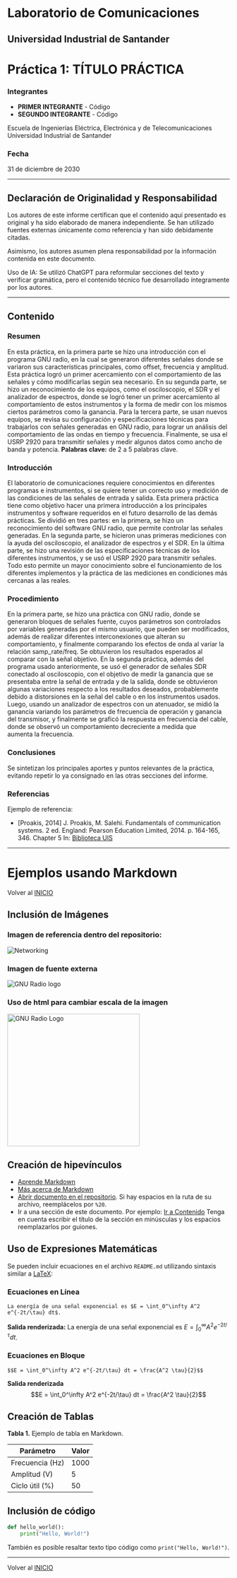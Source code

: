 # Laboratorio de Comunicaciones
## Universidad Industrial de Santander

# Práctica 1: TÍTULO PRÁCTICA

### Integrantes
- **PRIMER INTEGRANTE** - Código
- **SEGUNDO INTEGRANTE** - Código

Escuela de Ingenierías Eléctrica, Electrónica y de Telecomunicaciones  
Universidad Industrial de Santander

### Fecha
31 de diciembre de 2030

---

## Declaración de Originalidad y Responsabilidad
Los autores de este informe certifican que el contenido aquí presentado es original y ha sido elaborado de manera independiente. Se han utilizado fuentes externas únicamente como referencia y han sido debidamente citadas.

Asimismo, los autores asumen plena responsabilidad por la información contenida en este documento. 

Uso de IA: Se utilizó ChatGPT para reformular secciones del texto y verificar gramática, pero el contenido técnico fue desarrollado íntegramente por los autores.

---
## Contenido

### Resumen
En esta práctica, en la primera parte se hizo una introducción con el programa GNU radio, en la cual se generaron diferentes señales donde se variaron sus características principales, como offset, frecuencia y amplitud. Esta práctica logró un primer acercamiento con el comportamiento de las señales y cómo modificarlas según sea necesario. En su segunda parte, se hizo un reconocimiento de los equipos, como el osciloscopio, el SDR y el analizador de espectros, donde se logró tener un primer acercamiento al comportamiento de estos instrumentos y la forma de medir con los mismos ciertos parámetros como la ganancia. Para la tercera parte, se usan nuevos equipos, se revisa su configuración y especificaciones técnicas para trabajarlos con señales generadas en GNU radio, para lograr un análisis del comportamiento de las ondas en tiempo y frecuencia. Finalmente, se usa el USRP 2920 para transmitir señales y medir algunos datos como ancho de banda y potencia.
**Palabras clave:** de 2 a 5 palabras clave. 

### Introducción
El laboratorio de comunicaciones requiere conocimientos en diferentes programas e instrumentos, si se quiere tener un correcto uso y medición de las condiciones de las señales de entrada y salida. Esta primera práctica tiene como objetivo hacer una primera introducción a los principales instrumentos y software requeridos en el futuro desarrollo de las demás prácticas. Se dividió en tres partes: en la primera, se hizo un reconocimiento del software GNU radio, que permite controlar las señales generadas. En la segunda parte, se hicieron unas primeras mediciones con la ayuda del osciloscopio, el analizador de espectros y el SDR. En la última parte, se hizo una revisión de las especificaciones técnicas de los diferentes instrumentos, y se usó el USRP 2920 para transmitir señales. Todo esto permite un mayor conocimiento sobre el funcionamiento de los diferentes implementos y la práctica de las mediciones en condiciones más cercanas a las reales.


### Procedimiento
En la primera parte, se hizo una práctica con GNU radio, donde se generaron bloques de señales fuente, cuyos parámetros son controlados por variables generadas por el mismo usuario, que pueden ser modificados, además de realizar diferentes interconexiones que alteran su comportamiento, y finalmente comparando los efectos de onda al variar la relación samp_rate/freq. Se obtuvieron los resultados esperados al comparar con la señal objetivo. En la segunda práctica, además del programa usado anteriormente, se usó el generador de señales SDR conectado al osciloscopio, con el objetivo de medir la ganancia que se presentaba entre la señal de entrada y de la salida, donde se obtuvieron algunas variaciones respecto a los resultados deseados, probablemente debido a distorsiones en la señal del cable o en los instrumentos usados. Luego, usando un analizador de espectros con un atenuador, se midió la ganancia variando los parámetros de frecuencia de operación y ganancia del transmisor, y finalmente se graficó la respuesta en frecuencia del cable, donde se observó un comportamiento decreciente a medida que aumenta la frecuencia.

### Conclusiones
Se sintetizan los principales aportes y puntos relevantes de la práctica, evitando repetir lo ya consignado en las otras secciones del informe. 

### Referencias
Ejemplo de referencia:

- [Proakis, 2014] J. Proakis, M. Salehi. Fundamentals of communication systems. 2 ed. England: Pearson Education Limited, 2014. p. 164-165, 346. Chapter 5 In: [Biblioteca UIS](https://uis.primo.exlibrisgroup.com/permalink/57UIDS_INST/63p0of/cdi_askewsholts_vlebooks_9781292015699)

---
# Ejemplos usando Markdown

Volver al [INICIO](#laboratorio-de-comunicaciones)

## Inclusión de Imágenes
### Imagen de referencia dentro del repositorio:
![Networking](my%20file/test.png)

### Imagen de fuente externa
![GNU Radio logo](https://kb.ettus.com/images/thumb/5/50/gnuradio.png/600px-gnuradio.png)

### Uso de html para cambiar escala de la imagen
<img src="https://kb.ettus.com/images/thumb/5/50/gnuradio.png/600px-gnuradio.png" alt="GNU Radio Logo" width="300">

## Creación de hipevínculos 
- [Aprende Markdown](https://markdown.es/)
- [Más acerca de Markdown](https://docs.github.com/en/get-started/writing-on-github/getting-started-with-writing-and-formatting-on-github/basic-writing-and-formatting-syntax)
- [Abrir documento en el repositorio](my%20file/test_file.txt). Si hay espacios en la ruta de su archivo, reemplácelos por `%20`.
- Ir a una sección de este documento. Por ejemplo: [Ir a Contenido](#contenido) Tenga en cuenta escribir el título de la sección en minúsculas y los espacios reemplazarlos por guiones.
## Uso de Expresiones Matemáticas
Se pueden incluir ecuaciones en el archivo `README.md` utilizando sintaxis similar a [LaTeX](https://manualdelatex.com/tutoriales/ecuaciones):

### Ecuaciones en Línea
```
La energía de una señal exponencial es $E = \int_0^\infty A^2 e^{-2t/\tau} dt$.
```
**Salida renderizada:**
La energía de una señal exponencial es $E = \int_0^\infty A^2 e^{-2t/\tau} dt$.

### Ecuaciones en Bloque
```
$$E = \int_0^\infty A^2 e^{-2t/\tau} dt = \frac{A^2 \tau}{2}$$
```
**Salida renderizada**
$$E = \int_0^\infty A^2 e^{-2t/\tau} dt = \frac{A^2 \tau}{2}$$

## Creación de Tablas

**Tabla 1.** Ejemplo de tabla en Markdown.

| Parámetro | Valor |
|-----------|-------|
| Frecuencia (Hz) | 1000 |
| Amplitud (V) | 5 |
| Ciclo útil (%) | 50 |

## Inclusión de código

```python
def hello_world():
    print("Hello, World!")
```

También es posible resaltar texto tipo código como `print("Hello, World!")`.

---

Volver al [INICIO](#laboratorio-de-comunicaciones)
